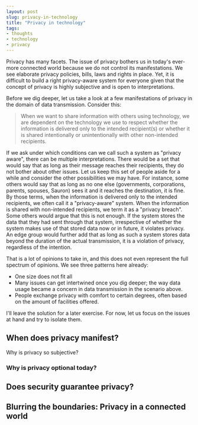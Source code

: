 ```yaml
---
layout: post
slug: privacy-in-technology
title: "Privacy in technology"
tags:
- thoughts
- technology
- privacy
---
```


Privacy has many facets. The issue of privacy bothers us in today's ever-more connected world because we do not control its manifestations. We see elaborate privacy policies, bills, laws and rights in place. Yet, it is difficult to build a right privacy-aware system for everyone given that the concept of privacy is highly subjective and is open to interpretations.

Before we dig deeper, let us take a look at a few manifestations of privacy in the domain of data transmission. Consider this:

> When we want to share information with others using technology, we are dependent on the technology we use to respect whether the information is delivered only to the intended recipient(s) or whether it is shared intentionally or unintentionally with other non-intended recipients.

If we ask under which conditions can we call such a system as "privacy aware", there can be multiple interpretations. There would be a set that would say that as long as their message reaches their recipients, they do not bother about other issues. Let us keep this set of people aside for a while and consider the other possibilities we may have. For instance, some others would say that as long as no one else (governments, corporations, parents, spouses, Sauron) sees it and it reaches the destination, it is fine. By those terms, when the information is delivered only to the intended recipients, we often call it a "privacy-aware" system. When the information is shared with non-intended recipients, we term it as a "privacy breach". Some others would argue that this is not enough. If the system stores the data that they had sent through that system, irrespective of whether the system makes use of that stored data now or in future, it violates privacy. An edge group would further add that as long as such a system stores data beyond the duration of the actual transmission, it is a violation of privacy, regardless of the intention.

That is a lot of opinions to take in, and this does not even represent the full spectrum of opinions. We see three patterns here already:

- One size does not fit all
- Many issues can get intertwined once you dig deeper; the way data usage became a concern in data transmission in the scenario above.
- People exchange privacy with comfort to certain degrees, often based on the amount of facilities offered.

I'll leave the solution for a later exercise. For now, let us focus on the issues at hand and try to isolate them.

## When does privacy manifest?

Why is privacy so subjective?

### Why is privacy optional today?

## Does security guarantee privacy?

## Blurring the boundaries: Privacy in a connected world
